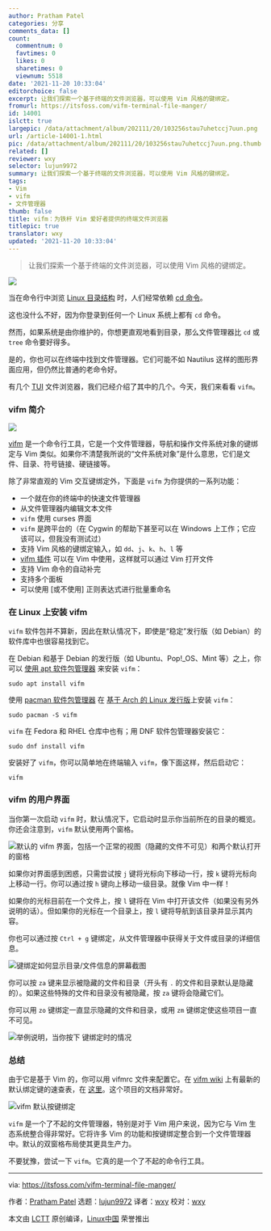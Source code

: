 ```yaml
---
author: Pratham Patel
categories: 分享
comments_data: []
count:
  commentnum: 0
  favtimes: 0
  likes: 0
  sharetimes: 0
  viewnum: 5518
date: '2021-11-20 10:33:04'
editorchoice: false
excerpt: 让我们探索一个基于终端的文件浏览器，可以使用 Vim 风格的键绑定。
fromurl: https://itsfoss.com/vifm-terminal-file-manger/
id: 14001
islctt: true
largepic: /data/attachment/album/202111/20/103256stau7uhetccj7uun.png
url: /article-14001-1.html
pic: /data/attachment/album/202111/20/103256stau7uhetccj7uun.png.thumb.jpg
related: []
reviewer: wxy
selector: lujun9972
summary: 让我们探索一个基于终端的文件浏览器，可以使用 Vim 风格的键绑定。
tags:
- Vim
- vifm
- 文件管理器
thumb: false
title: vifm：为铁杆 Vim 爱好者提供的终端文件浏览器
titlepic: true
translator: wxy
updated: '2021-11-20 10:33:04'
---
```



> 
> 让我们探索一个基于终端的文件浏览器，可以使用 Vim 风格的键绑定。
> 
> 
> 


![](/data/attachment/album/202111/20/103256stau7uhetccj7uun.png)


当在命令行中浏览 [Linux 目录结构](https://linuxhandbook.com/linux-directory-structure/) 时，人们经常依赖 [cd 命令](https://linuxhandbook.com/cd-command-examples/)。


这也没什么不好，因为你登录到任何一个 Linux 系统上都有 `cd` 命令。


然而，如果系统是由你维护的，你想更直观地看到目录，那么文件管理器比 `cd` 或 `tree` 命令要好得多。


是的，你也可以在终端中找到文件管理器。它们可能不如 Nautilus 这样的图形界面应用，但仍然比普通的老命令好。


有几个 [TUI](https://itsfoss.com/gui-cli-tui/) 文件浏览器，我们已经介绍了其中的几个。今天，我们来看看 `vifm`。


### vifm 简介


![](/data/attachment/album/202111/20/103304e318nfadf21c8aqg.png)


[vifm](https://github.com/vifm/vifm) 是一个命令行工具，它是一个文件管理器，导航和操作文件系统对象的键绑定与 Vim 类似。如果你不清楚我所说的“文件系统对象”是什么意思，它们是文件、目录、符号链接、硬链接等。


除了非常直观的 Vim 交互键绑定外，下面是 `vifm` 为你提供的一系列功能：


* 一个就在你的终端中的快速文件管理器
* 从文件管理器内编辑文本文件
* `vifm` 使用 curses 界面
* `vifm` 是跨平台的（在 Cygwin 的帮助下甚至可以在 Windows 上工作；它应该可以，但我没有测试过）
* 支持 Vim 风格的键绑定输入，如 `dd`、`j`、`k`、`h`、`l` 等
* [vifm 插件](https://github.com/vifm/vifm.vim) 可以在 Vim 中使用，这样就可以通过 Vim 打开文件
* 支持 Vim 命令的自动补完
* 支持多个面板
* 可以使用 [或不使用] 正则表达式进行批量重命名


### 在 Linux 上安装 vifm


`vifm` 软件包并不算新，因此在默认情况下，即使是“稳定”发行版（如 Debian）的软件库中也很容易找到它。


在 Debian 和基于 Debian 的发行版（如 Ubuntu、Pop!\_OS、Mint 等）之上，你可以 [使用 apt 软件包管理器](https://itsfoss.com/apt-command-guide/) 来安装 `vifm`：



```
sudo apt install vifm

```

使用 [pacman 软件包管理器](https://itsfoss.com/pacman-command/) 在 [基于 Arch 的 Linux 发行版](https://itsfoss.com/arch-based-linux-distros/)上安装 `vifm`：



```
sudo pacman -S vifm

```

`vifm` 在 Fedora 和 RHEL 仓库中也有；用 DNF 软件包管理器安装它：



```
sudo dnf install vifm

```

安装好了 `vifm`，你可以简单地在终端输入 `vifm`，像下面这样，然后启动它：



```
vifm

```

### vifm 的用户界面


当你第一次启动 `vifm` 时，默认情况下，它启动时显示你当前所在的目录的概览。你还会注意到，`vifm` 默认使用两个窗格。


![默认的 vifm 界面，包括一个正常的视图（隐藏的文件不可见）和两个默认打开的窗格](/data/attachment/album/202111/20/103304an2qml4oqhi52iol.jpg)


如果你对界面感到困惑，只需尝试按 `j` 键将光标向下移动一行，按 `k` 键将光标向上移动一行。你可以通过按 `h` 键向上移动一级目录。就像 Vim 中一样！


如果你的光标目前在一个文件上，按 `l` 键将在 Vim 中打开该文件（如果没有另外说明的话）。但如果你的光标在一个目录上，按 `l` 键将导航到该目录并显示其内容。


你也可以通过按 `Ctrl + g` 键绑定，从文件管理器中获得关于文件或目录的详细信息。


![ 键绑定如何显示目录/文件信息的屏幕截图](/data/attachment/album/202111/20/103305b5p4p733botb4u42.jpg)


你可以按 `za` 键来显示被隐藏的文件和目录（开头有 `.` 的文件和目录默认是隐藏的）。如果这些特殊的文件和目录没有被隐藏，按 `za` 键将会隐藏它们。


你可以用 `zo` 键绑定一直显示隐藏的文件和目录，或用 `zm` 键绑定使这些项目一直不可见。


![举例说明，当你按下  键绑定时的情况](/data/attachment/album/202111/20/103305u29fgcchgcuvt9vu.jpg)


### 总结


由于它是基于 Vim 的，你可以用 vifmrc 文件来配置它。在 [vifm wiki](https://wiki.vifm.info/index.php/Main_Page) 上有最新的默认绑定键的速查表，在 [这里](https://vifm.info/cheatsheets.shtml)。这个项目的文档非常好。


![vifm 默认按键绑定](/data/attachment/album/202111/20/103305eojv43boujj1dqy3.jpg)


`vifm` 是一个了不起的文件管理器，特别是对于 Vim 用户来说，因为它与 Vim 生态系统整合得非常好。它将许多 Vim 的功能和按键绑定整合到一个文件管理器中。默认的双窗格布局使其更具生产力。


不要犹豫，尝试一下 `vifm`。它真的是一个了不起的命令行工具。




---


via: <https://itsfoss.com/vifm-terminal-file-manger/>


作者：[Pratham Patel](https://itsfoss.com/author/pratham/) 选题：[lujun9972](https://github.com/lujun9972) 译者：[wxy](https://github.com/wxy) 校对：[wxy](https://github.com/wxy)


本文由 [LCTT](https://github.com/LCTT/TranslateProject) 原创编译，[Linux中国](https://linux.cn/) 荣誉推出